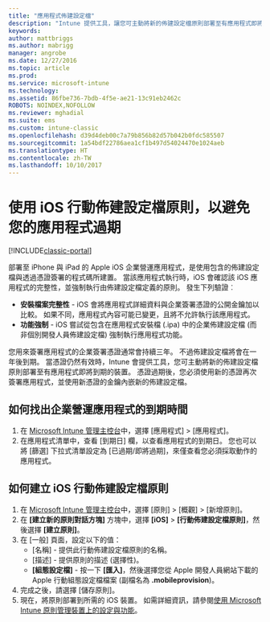 ```yaml
---
title: "應用程式佈建設定檔"
description: "Intune 提供工具，讓您可主動將新的佈建設定檔原則部署至有應用程式即將到期的裝置。"
keywords: 
author: mattbriggs
ms.author: mabrigg
manager: angrobe
ms.date: 12/27/2016
ms.topic: article
ms.prod: 
ms.service: microsoft-intune
ms.technology: 
ms.assetid: 86fbe736-7bdb-4f5e-ae21-13c91eb2462c
ROBOTS: NOINDEX,NOFOLLOW
ms.reviewer: mghadial
ms.suite: ems
ms.custom: intune-classic
ms.openlocfilehash: d39d4deb00c7a79b856b82d57b042b0fdc585507
ms.sourcegitcommit: 1a54bdf22786aea1cf1b497d54024470e1024aeb
ms.translationtype: HT
ms.contentlocale: zh-TW
ms.lasthandoff: 10/10/2017
---
```

# <a name="use-ios-mobile-provisioning-profile-policies-to-prevent-your-apps-from-expiring"></a>使用 iOS 行動佈建設定檔原則，以避免您的應用程式過期

[!INCLUDE[classic-portal](../includes/classic-portal.md)]

部署至 iPhone 與 iPad 的 Apple iOS 企業營運應用程式，是使用包含的佈建設定檔與透過憑證簽署的程式碼所建置。 當該應用程式執行時，iOS 會確認該 iOS 應用程式的完整性，並強制執行由佈建設定檔定義的原則。 發生下列驗證︰

- **安裝檔案完整性** - iOS 會將應用程式詳細資料與企業簽署憑證的公開金鑰加以比較。 如果不同，應用程式內容可能已變更，且將不允許執行該應用程式。
- **功能強制** - iOS 嘗試從包含在應用程式安裝檔 (.ipa) 中的企業佈建設定檔 (而非個別開發人員佈建設定檔) 強制執行應用程式功能。


您用來簽署應用程式的企業簽署憑證通常會持續三年。 不過佈建設定檔將會在一年後到期。 當憑證仍然有效時，Intune 會提供工具，您可主動將新的佈建設定檔原則部署至有應用程式即將到期的裝置。
憑證過期後，您必須使用新的憑證再次簽署應用程式，並使用新憑證的金鑰內嵌新的佈建設定檔。



## <a name="how-to-find-out-when-a-line-of-business-app-will-expire"></a>如何找出企業營運應用程式的到期時間

1. 在 [Microsoft Intune 管理主控台](https://manage.microsoft.com)中，選擇 [應用程式] > [應用程式]。
2. 在應用程式清單中，查看 [到期日] 欄，以查看應用程式的到期日。 您也可以將 [篩選] 下拉式清單設定為 [已過期/即將過期]，來僅查看您必須採取動作的應用程式。

## <a name="how-to-create-an-ios-mobile-provisioning-profile-policy"></a>如何建立 iOS 行動佈建設定檔原則


1. 在 [Microsoft Intune 管理主控台](https://manage.microsoft.com)中，選擇 [原則] > [概觀] > [新增原則]。
2. 在 **[建立新的原則對話方塊]** 方塊中，選擇 **[iOS]**  >  **[行動佈建設定檔原則]**，然後選擇 **[建立原則]**。
3. 在 [一般] 頁面，設定以下的值：
    - [名稱] - 提供此行動佈建設定檔原則的名稱。
    - [描述] - 提供原則的描述 (選擇性)。
    - **[組態設定檔]** - 按一下 **[匯入]**，然後選擇您從 Apple 開發人員網站下載的 Apple 行動組態設定檔檔案 (副檔名為 **.mobileprovision**)。
4. 完成之後，請選擇 [儲存原則]。
5. 現在，將原則部署到所需的 iOS 裝置。 如需詳細資訊，請參閱[使用 Microsoft Intune 原則管理裝置上的設定與功能](manage-settings-and-features-on-your-devices-with-microsoft-intune-policies.md)。
